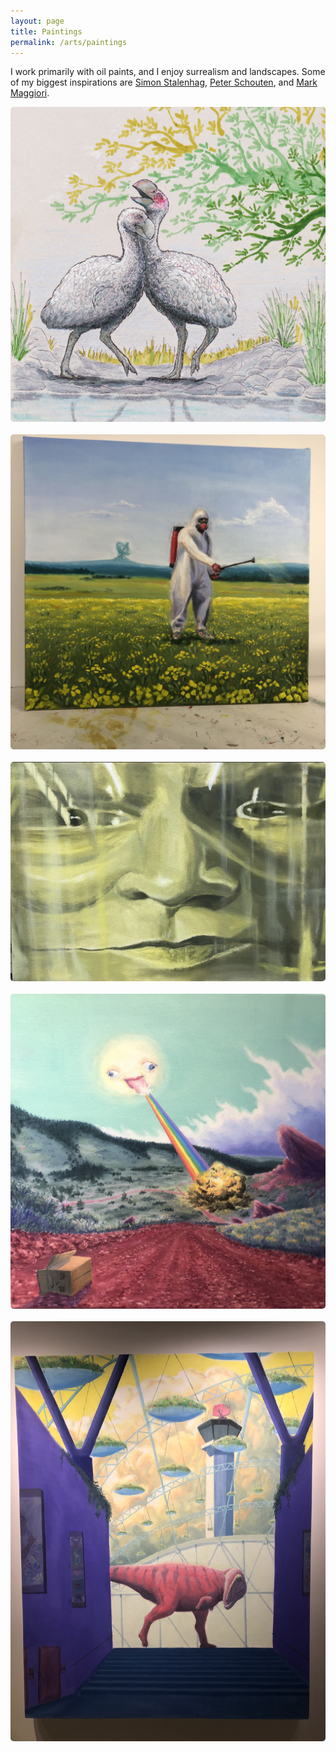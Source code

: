```yaml
---
layout: page
title: Paintings
permalink: /arts/paintings
---
```


I work primarily with oil paints, and I enjoy surrealism and landscapes. 
Some of my biggest inspirations are [Simon Stalenhag](https://www.simonstalenhag.se/index.html), 
[Peter Schouten](https://en.wikipedia.org/wiki/Peter_Schouten), and [Mark Maggiori](https://markmaggiori.com/).

<style>
.image-container {
  display: flex;
  flex-wrap: wrap;
  gap: 20px;
}

.image-card {
  position: relative;
  width: 1000px;
  overflow: hidden;
  transition: transform 0.3s ease;
}

.image-card img {
  width: 100%;
  display: block;
  transition: transform 0.3s ease;
  border-radius: 5px;
}

.image-card:hover img {
  transform: scale(1.1);
}

.image-overlay {
  position: absolute;
  top: 0;
  left: 0;
  width: 100%;
  height: 100%;
  background: rgba(0, 0, 0, 0.5);
  color: #fff;
  display: flex;
  flex-direction: column;
  justify-content: center;
  align-items: center;
  opacity: 0;
  transition: opacity 0.3s ease;
}

.image-card:hover .image-overlay {
  opacity: 1;
}

.image-overlay p {
  font-size: 18px;
  font-weight: bold;
  text-align: center;
  margin: 10px;
}
</style>

<div class="image-container">
  <div class="image-card">
    <a href="/assets/img/dromornis.jpg" target="_blank">
      <img src="/assets/img/dromornis.jpg" alt="Dromornis">
      <div class="image-overlay">
        <p>Dromornis</p>
      </div>
    </a>
  </div>
  
  <div class="image-card">
    <a href="/assets/img/paintings/dandelion.JPG" target="_blank">
      <img src="/assets/img/paintings/dandelion.JPG" alt="Dandelions">
      <div class="image-overlay">
        <p>Dandelions</p>
      </div>
    </a>
  </div>
  
  <div class="image-card">
    <a href="/assets/img/paintings/joseph_sweeney.PNG" target="_blank">
      <img src="/assets/img/paintings/joseph_sweeney.PNG" alt="Joseph Sweeney through Gamsol">
      <div class="image-overlay">
        <p>Joseph Sweeney through Gamsol</p>
      </div>
    </a>
  </div>
  
  <div class="image-card">
    <a href="/assets/img/sun-painting.JPG" target="_blank">
      <img src="/assets/img/sun-painting.JPG" alt="Sunny">
      <div class="image-overlay">
        <p>Sunny</p>
      </div>
    </a>
  </div>
  
  <div class="image-card">
    <a href="/assets/img/paintings/dino.JPG" target="_blank">
      <img src="/assets/img/paintings/dino.JPG" alt="Dino">
      <div class="image-overlay">
        <p>Dino</p>
      </div>
    </a>
  </div>
